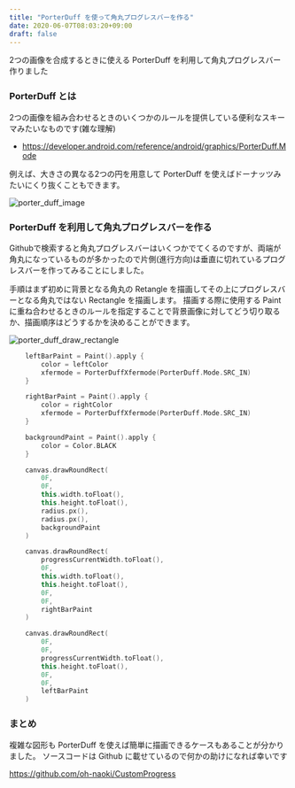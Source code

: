 ```yaml
---
title: "PorterDuff を使って角丸プログレスバーを作る"
date: 2020-06-07T08:03:20+09:00
draft: false
---
```


2つの画像を合成するときに使える PorterDuff を利用して角丸プログレスバー作りました

### PorterDuff とは
2つの画像を組み合わせるときのいくつかのルールを提供している便利なスキーマみたいなものです(雑な理解)
- https://developer.android.com/reference/android/graphics/PorterDuff.Mode

例えば、大きさの異なる2つの円を用意して PorterDuff を使えばドーナッツみたいにくり抜くこともできます。

![porter_duff_image](https://user-images.githubusercontent.com/16508442/83962207-84a38c80-a8d6-11ea-8052-6a72872a498f.png)

### PorterDuff を利用して角丸プログレスバーを作る
Githubで検索すると角丸プログレスバーはいくつかでてくるのですが、両端が角丸になっているものが多かったので片側(進行方向)は垂直に切れているプログレスバーを作ってみることにしました。

<!-- {{< figure src="https://user-images.githubusercontent.com/16508442/83962407-0811ad80-a8d8-11ea-8d1c-24a243a049b3.gif" width="184" height="92" >}} -->

手順はまず初めに背景となる角丸の Retangle を描画してその上にプログレスバーとなる角丸ではない Rectangle を描画します。
描画する際に使用する Paint に重ね合わせるときのルールを指定することで背景画像に対してどう切り取るか、描画順序はどうするかを決めることができます。

![porter_duff_draw_rectangle](https://user-images.githubusercontent.com/16508442/83963379-ac97ed80-a8e0-11ea-9e57-9a13abc71863.png)

```kt
    leftBarPaint = Paint().apply {
        color = leftColor
        xfermode = PorterDuffXfermode(PorterDuff.Mode.SRC_IN)
    }

    rightBarPaint = Paint().apply {
        color = rightColor
        xfermode = PorterDuffXfermode(PorterDuff.Mode.SRC_IN)
    }

    backgroundPaint = Paint().apply {
        color = Color.BLACK
    }

    canvas.drawRoundRect(
        0F,
        0F,
        this.width.toFloat(),
        this.height.toFloat(),
        radius.px(),
        radius.px(),
        backgroundPaint
    )

    canvas.drawRoundRect(
        progressCurrentWidth.toFloat(),
        0F,
        this.width.toFloat(),
        this.height.toFloat(),
        0F,
        0F,
        rightBarPaint
    )

    canvas.drawRoundRect(
        0F,
        0F,
        progressCurrentWidth.toFloat(),
        this.height.toFloat(),
        0F,
        0F,
        leftBarPaint
    )
```

### まとめ
複雑な図形も PorterDuff を使えば簡単に描画できるケースもあることが分かりました。
ソースコードは Github に載せているので何かの助けになれば幸いです

https://github.com/oh-naoki/CustomProgress